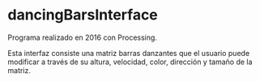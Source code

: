# dancingBarsInterface
Programa realizado en 2016 con Processing.

Esta interfaz consiste una matriz barras danzantes que el usuario puede modificar a través de su altura, velocidad, color, dirección y tamaño de la matriz.
